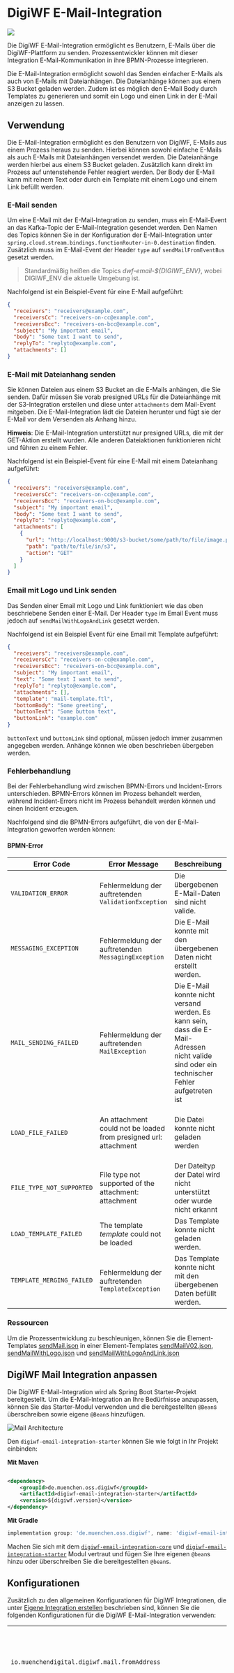 # DigiWF E-Mail-Integration

![](https://img.shields.io/badge/Integration_Name-emailIntegration-informational?style=flat&logoColor=white&color=2c73d2)

Die DigiWF E-Mail-Integration ermöglicht es Benutzern, E-Mails über die DigiWF-Plattform zu senden. Prozessentwickler
können mit dieser Integration E-Mail-Kommunikation in ihre BPMN-Prozesse integrieren.

Die E-Mail-Integration ermöglicht sowohl das Senden einfacher E-Mails als auch von E-Mails mit Dateianhängen. Die
Dateianhänge können aus einem S3 Bucket geladen werden.
Zudem ist es möglich den E-Mail Body durch Templates zu generieren und somit ein Logo und einen Link in der E-Mail anzeigen zu lassen.

## Verwendung

Die E-Mail-Integration ermöglicht es den Benutzern von DigiWF, E-Mails aus einem Prozess heraus zu senden. Hierbei
können sowohl einfache E-Mails als auch E-Mails mit Dateianhängen versendet werden. Die Dateianhänge werden hierbei aus
einem S3 Bucket geladen. Zusätzlich kann direkt im Prozess auf untenstehende Fehler reagiert werden.
Der Body der E-Mail kann mit reinem Text oder durch ein Template mit einem Logo und einem Link befüllt werden. 

### E-Mail senden

Um eine E-Mail mit der E-Mail-Integration zu senden, muss ein E-Mail-Event an das Kafka-Topic der E-Mail-Integration
gesendet werden. Den Namen des Topics können Sie in der Konfiguration der E-Mail-Integration
unter `spring.cloud.stream.bindings.functionRouter-in-0.destination` finden. Zusätzlich muss im E-Mail-Event der
Header `type` auf `sendMailFromEventBus` gesetzt werden.

> Standardmäßig heißen die Topics *dwf-email-${DIGIWF_ENV}*, wobei DIGIWF_ENV die aktuelle Umgebung ist.

Nachfolgend ist ein Beispiel-Event für eine E-Mail aufgeführt:

```json
{
  "receivers": "receivers@example.com",
  "receiversCc": "receivers-on-cc@example.com",
  "receiversBcc": "receivers-on-bcc@example.com",
  "subject": "My important email",
  "body": "Some text I want to send",
  "replyTo": "replyto@example.com",
  "attachments": []
}
```

### E-Mail mit Dateianhang senden

Sie können Dateien aus einem S3 Bucket an die E-Mails anhängen, die Sie senden. Dafür müssen Sie vorab presigned URLs
für die Dateianhänge mit der S3-Integration erstellen und diese unter `attachments` dem Mail-Event mitgeben. Die
E-Mail-Integration lädt die Dateien herunter und fügt sie der E-Mail vor dem Versenden als Anhang hinzu.

**Hinweis**: Die E-Mail-Integration unterstützt nur presigned URLs, die mit der GET-Aktion erstellt wurden. Alle anderen
Dateiaktionen funktionieren nicht und führen zu einem Fehler.

Nachfolgend ist ein Beispiel-Event für eine E-Mail mit einem Dateianhang aufgeführt:

```json
{
  "receivers": "receivers@example.com",
  "receiversCc": "receivers-on-cc@example.com",
  "receiversBcc": "receivers-on-bcc@example.com",
  "subject": "My important email",
  "body": "Some text I want to send",
  "replyTo": "replyto@example.com",
  "attachments": [
    {
      "url": "http://localhost:9000/s3-bucket/some/path/to/file/image.png",
      "path": "path/to/file/in/s3",
      "action": "GET"
    }
  ]
}
```

### Email mit Logo und Link senden

Das Senden einer Email mit Logo und Link funktioniert wie das oben beschriebene Senden einer E-Mail.
Der Header `type` im Email Event muss jedoch auf `sendMailWithLogoAndLink` gesetzt werden.

Nachfolgend ist ein Beispiel Event für eine Email mit Template aufgeführt:

```json
{
  "receivers": "receivers@example.com",
  "receiversCc": "receivers-on-cc@example.com",
  "receiversBcc": "receivers-on-bcc@example.com",
  "subject": "My important email",
  "text": "Some text I want to send",
  "replyTo": "replyto@example.com",
  "attachments": [],
  "template": "mail-template.ftl",
  "bottomBody": "Some greeting",
  "buttonText": "Some button text",
  "buttonLink": "example.com"
}
```

`buttonText` und `buttonLink` sind optional, müssen jedoch immer zusammen angegeben werden.
Anhänge können wie oben beschrieben übergeben werden. 

### Fehlerbehandlung

Bei der Fehlerbehandlung wird zwischen BPMN-Errors und Incident-Errors unterschieden. BPMN-Errors können im Prozess
behandelt werden, während Incident-Errors nicht im Prozess behandelt werden können und einen Incident erzeugen.

Nachfolgend sind die BPMN-Errors aufgeführt, die von der E-Mail-Integration geworfen werden können:

#### BPMN-Error

| Error Code                | Error Message                                                    | Beschreibung                                                                                                                                 | Handlungsempfehlung                                                                                                            | 
|---------------------------|------------------------------------------------------------------|----------------------------------------------------------------------------------------------------------------------------------------------|--------------------------------------------------------------------------------------------------------------------------------|
| `VALIDATION_ERROR`        | Fehlermeldung der auftretenden `ValidationException`             | Die übergebenen E-Mail-Daten sind nicht valide.                                                                                              | Korrigieren Sie die Daten und versuchen es erneut                                                                              |
| `MESSAGING_EXCEPTION`     | Fehlermeldung der auftretenden `MessagingException`              | Die E-Mail konnte mit den übergebenen Daten nicht erstellt werden.                                                                           | Überprüfen Sie, ob die Daten valide sind und versuchen es erneut.                                                              | 
| `MAIL_SENDING_FAILED`     | Fehlermeldung der auftretenden `MailException`                   | Die E-Mail konnte nicht versand werden. Es kann sein, dass die E-Mail-Adressen nicht valide sind oder ein technischer Fehler aufgetreten ist | Analysieren Sie die Fehlermeldung, korrigieren invalide E-Mail-Adressen und versuchen es erneut.                               |
| `LOAD_FILE_FAILED`        | An attachment could not be loaded from presigned url: attachment | Die Datei konnte nicht geladen werden                                                                                                        | Stellen Sie sicher, dass die presigned URL nicht abgelaufen ist. Stellen Sie sicher, dass die Datei im S3 Bucket vorhanden ist |
| `FILE_TYPE_NOT_SUPPORTED` | File type not supported of the attachment: attachment            | Der Dateityp der Datei wird nicht unterstützt oder wurde nicht erkannt                                                                       | Die Datei kann nicht als E-Mail-Anhang versendet werden.                                                                       | 
| `LOAD_TEMPLATE_FAILED`    | The template *template* could not be loaded                      | Das Template konnte nicht geladen werden.                                                                                                  | Überprüfen Sie ob der Templatename richtig ist und versuchen Sie es erneut.                                                    | 
| `TEMPLATE_MERGING_FAILED` | Fehlermeldung der auftretenden `TemplateException`               | Das Template konnte nicht mit den übergebenen Daten befüllt werden.                                                                        | Überprüfen Sie die übergebenen Daten und versuchen Sie es erneut.                                                              | 

### Ressourcen

Um die Prozessentwicklung zu beschleunigen, können Sie die Element-Templates [sendMail.json](/element-template/sendMail.json) in einer
Element-Templates [sendMailV02.json](/element-template/email-integration/sendMailV02.json), [sendMailWithLogo.json](/element-template/email-integration/sendMailWithLogo.json)
und [sendMailWithLogoAndLink.json](/element-template/email-integration/sendMailWithLogoAndLink.json)

## DigiWF Mail Integration anpassen

Die DigiWF E-Mail-Integration wird als Spring Boot Starter-Projekt bereitgestellt. Um die E-Mail-Integration an Ihre
Bedürfnisse anzupassen, können Sie das Starter-Modul verwenden und die bereitgestellten `@Bean`s überschreiben sowie
eigene `@Bean`s hinzufügen.

![Mail Architecture](~@source/images/platform/integrations/mail/architecture.png)

Den `digiwf-email-integration-starter` können Sie wie folgt in Ihr Projekt einbinden:

**Mit Maven**

```xml

<dependency>
    <groupId>de.muenchen.oss.digiwf</groupId>
    <artifactId>digiwf-email-integration-starter</artifactId>
    <version>${digiwf.version}</version>
</dependency>
```

**Mit Gradle**

```gradle
implementation group: 'de.muenchen.oss.digiwf', name: 'digiwf-email-integration-starter', version: '${digiwf.version}'
```

Machen Sie sich mit
dem [`digiwf-email-integration-core`](https://github.com/it-at-m/digiwf-core/tree/dev/digiwf-integrations/digiwf-email-integration/digiwf-email-integration-core)
und [`digiwf-email-integration-starter`](https://github.com/it-at-m/digiwf-core/tree/dev/digiwf-integrations/digiwf-email-integration/digiwf-email-integration-starter)
Modul vertraut und fügen Sie Ihre eigenen `@bean`s hinzu oder überschreiben Sie die bereitgestellten `@bean`s.

## Konfigurationen

Zusätzlich zu den allgemeinen Konfigurationen für DigiWF Integrationen, die unter
[Eigene Integration erstellen](/integrations/guides/custom-integration-service.html#anwendung-konfigurieren) beschrieben
sind, können Sie die folgenden Konfigurationen für die DigiWF E-Mail-Integration verwenden:

|                                                               |                                                                                                                   |
|---------------------------------------------------------------|-------------------------------------------------------------------------------------------------------------------|
| `io.muenchendigital.digiwf.mail.fromAddress`                  | Die Absenderadresse, die für alle E-Mails verwendet wird, die über die DigiWF E-Mail-Integration gesendet werden. |
| `io.muenchendigital.digiwf.mail.defaultReplyToAddress`        | Eine Standard-Reply-To-E-Mail-Adresse für technische E-Mails, auf die nicht geantwortet werden soll.              |
| `io.muenchendigital.digiwf.mail.metrics.totalMailCounterName` | Der Name des Micrometer-Counters, der die Anzahl der gesendeten E-Mails zählt.                                    |
| `io.muenchendigital.digiwf.mail.metrics.failureCounterName`   | Der Name des Micrometer-Counters, der die Anzahl der fehlgeschlagenen E-Mails zählt.                              |

```yaml
# Konfigurationen für die DigiWF E-Mail-Integration
io:
  muenchendigital:
    digiwf:
      mail:
        fromAddress: ${MAIL_USERNAME:digiwf@muenchen.de}
        defaultReplyToAddress: ${MAIL_NO-REPLY:noreply@muenchen.de}
        metrics:
          totalMailCounterName: "digiwf.email.integration.send_mail.total"
          failureCounterName: "digiwf.email.integration.send_mail.failure"
# allgemeine Konfigurationen für Spring Mail
spring:
  mail:
  port: ${MAIL_PORT:1025}
  host: ${MAIL_HOST:localhost}
  username: ${MAIL_USERNAME:digiwf@muenchen.de}
  password: ${MAIL_PASSWORD:test}
  properties:
    mail:
      debug: false
      tls: true
      transport:
        protocol: smtp
      smtp:
        port: ${MAIL_PORT:1025}
        host: ${MAIL_HOST:localhost}
        connectiontimeout: '10000'
        timeout: '10000'
        auth: true
        ssl:
          trust: '*'
          checkserveridentity: false
        socketFactory:
          fallback: true
        starttls:
          enable: true
# Management Konfigurationen für Spring Actuator und Prometheus (Micrometer) Metriken
management:
  endpoints:
    web:
      exposure:
        include: health,info,prometheus
```